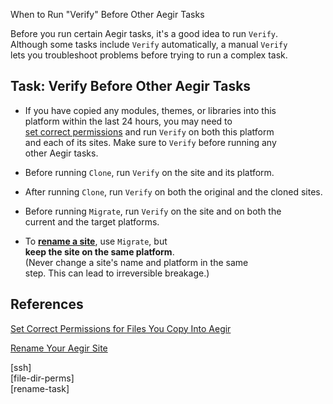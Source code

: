 When to Run "Verify" Before Other Aegir Tasks

Before you run certain Aegir tasks, it's a good idea to run `Verify`.\
Although some tasks include `Verify` automatically, a manual `Verify`\
lets you troubleshoot problems before trying to run a complex task.

Task: Verify Before Other Aegir Tasks
-------------------------------------

-   If you have copied any modules, themes, or libraries into this\
    platform within the last 24 hours, you may need to\
    [set correct permissions](file-dir-perms) and run `Verify` on both
    this platform\
    and each of its sites. Make sure to `Verify` before running any\
    other Aegir tasks.

<!-- -->

-   Before running `Clone`, run `Verify` on the site and its platform.

<!-- -->

-   After running `Clone`, run `Verify` on both the original and the
    cloned sites.

<!-- -->

-   Before running `Migrate`, run `Verify` on the site and on both the\
    current and the target platforms.

<!-- -->

-   To [**rename a site**](rename-task), use `Migrate`, but\
    **keep the site on the same platform**.\
    (Never change a site's name and platform in the same\
    step. This can lead to irreversible breakage.)

References
----------

[Set Correct Permissions for Files You Copy Into Aegir](file-dir-perms)

[Rename Your Aegir Site](rename-task)

\[ssh\]\
\[file-dir-perms\]\
\[rename-task\]
